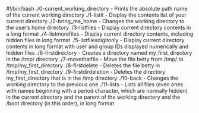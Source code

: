 #!/bin/bash
./0-current_working_directory - Prints the absolute path name of the current working directory
./1-listit - Display the contents list of your current directory
./2-bring_me_home - Changes the working directory to the user’s home directory
./3-listfiles - Display current directory contents in a long format
./4-listmorefiles - Display current directory contents, including hidden files in long format
./5-listfilesdigitonly - Display current directory contents in long format with user and group IDs displayed numerically and hidden files
./6-firstdirectory - Creates a directory named my_first_directory in the /tmp/ directory
./7-movethatfile - Move the file betty from /tmp/ to /tmp/my_first_directory
./8-firstdelete - Deletes the file betty in /tmp/my_first_directory
./9-firstdirdeletion - Deletes the directory my_first_directory that is in the /tmp directory
./10-back - Changes the working directory to the previous one
./11-lists - Lists all files (even ones with names beginning with a period character, which are normally hidden) in the current directory and the parent of the working directory and the /boot directory (in this order), in long format
